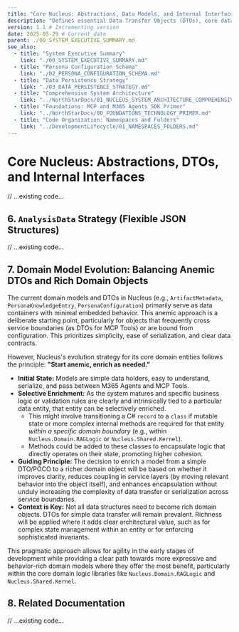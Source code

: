 ```yaml
---
title: "Core Nucleus: Abstractions, Data Models, and Internal Interfaces" # Slightly broader title
description: "Defines essential Data Transfer Objects (DTOs), core data models, internal service/repository interfaces, and the design philosophy for these abstractions within Nucleus. Crucial for MCP Tool and M365 Persona Agent interactions."
version: 1.1 # Incrementing version
date: 2025-05-29 # Current date
parent: ./00_SYSTEM_EXECUTIVE_SUMMARY.md
see_also:
  - title: "System Executive Summary"
    link: "./00_SYSTEM_EXECUTIVE_SUMMARY.md"
  - title: "Persona Configuration Schema"
    link: "./02_PERSONA_CONFIGURATION_SCHEMA.md"
  - title: "Data Persistence Strategy"
    link: "./03_DATA_PERSISTENCE_STRATEGY.md"
  - title: "Comprehensive System Architecture"
    link: "../NorthStarDocs/01_NUCLEUS_SYSTEM_ARCHITECTURE_COMPREHENSIVE_GUIDE.md"
  - title: "Foundations: MCP and M365 Agents SDK Primer"
    link: "../NorthStarDocs/00_FOUNDATIONS_TECHNOLOGY_PRIMER.md"
  - title: "Code Organization: Namespaces and Folders"
    link: "../DevelopmentLifecycle/01_NAMESPACES_FOLDERS.md"
---
```


# Core Nucleus: Abstractions, DTOs, and Internal Interfaces

// ...existing code...

## 6. `AnalysisData` Strategy (Flexible JSON Structures)

// ...existing code...

## 7. Domain Model Evolution: Balancing Anemic DTOs and Rich Domain Objects

The current domain models and DTOs in Nucleus (e.g., `ArtifactMetadata`, `PersonaKnowledgeEntry`, `PersonaConfiguration`) primarily serve as data containers with minimal embedded behavior. This anemic approach is a deliberate starting point, particularly for objects that frequently cross service boundaries (as DTOs for MCP Tools) or are bound from configuration. This prioritizes simplicity, ease of serialization, and clear data contracts.

However, Nucleus's evolution strategy for its core domain entities follows the principle: **"Start anemic, enrich as needed."**

*   **Initial State:** Models are simple data holders, easy to understand, serialize, and pass between M365 Agents and MCP Tools.
*   **Selective Enrichment:** As the system matures and specific business logic or validation rules are clearly and intrinsically tied to a particular data entity, that entity can be selectively enriched.
    *   This might involve transitioning a C# `record` to a `class` if mutable state or more complex internal methods are required for that entity *within a specific domain boundary* (e.g., within `Nucleus.Domain.RAGLogic` or `Nucleus.Shared.Kernel`).
    *   Methods could be added to these classes to encapsulate logic that directly operates on their state, promoting higher cohesion.
*   **Guiding Principle:** The decision to enrich a model from a simple DTO/POCO to a richer domain object will be based on whether it improves clarity, reduces coupling in service layers (by moving relevant behavior into the object itself), and enhances encapsulation without unduly increasing the complexity of data transfer or serialization across service boundaries.
*   **Context is Key:** Not all data structures need to become rich domain objects. DTOs for simple data transfer will remain prevalent. Richness will be applied where it adds clear architectural value, such as for complex state management within an entity or for enforcing sophisticated invariants.

This pragmatic approach allows for agility in the early stages of development while providing a clear path towards more expressive and behavior-rich domain models where they offer the most benefit, particularly within the core domain logic libraries like `Nucleus.Domain.RAGLogic` and `Nucleus.Shared.Kernel`.

## 8. Related Documentation

// ...existing code...